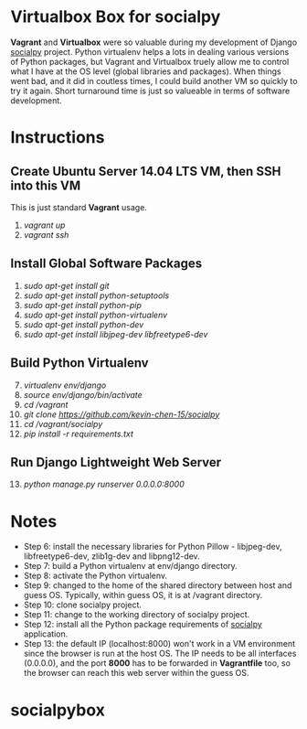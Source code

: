 # Virtualbox Box for socialpy

**Vagrant** and **Virtualbox** were so valuable during my development of Django [socialpy](https://github.com/kevin-chen-15/socialpy) project. Python virtualenv helps a lots in dealing various versions of Python packages, but Vagrant and Virtualbox truely allow me to control what I have at the OS level (global libraries and packages). When things went bad, and it did in coutless times, I could build another VM so quickly to try it again. Short turnaround time is just so valueable in terms of software development.

# Instructions

## Create Ubuntu Server 14.04 LTS VM, then SSH into this VM
This is just standard **Vagrant** usage.
1. *vagrant up*
2. *vagrant ssh*

## Install Global Software Packages
1. *sudo apt-get install git*
2. *sudo apt-get install python-setuptools*
3. *sudo apt-get install python-pip*
4. *sudo apt-get install python-virtualenv*
5. *sudo apt-get install python-dev*
6. *sudo apt-get install libjpeg-dev libfreetype6-dev*
## Build Python Virtualenv
7. *virtualenv env/django*
8. *source env/django/bin/activate*
9. *cd /vagrant*
10. *git clone https://github.com/kevin-chen-15/socialpy*
11. *cd /vagrant/socialpy*
12. *pip install -r requirements.txt*
## Run Django Lightweight Web Server
13. *python manage.py runserver 0.0.0.0:8000*

# Notes
+ Step 6: install the necessary libraries for Python Pillow - libjpeg-dev, libfreetype6-dev, zlib1g-dev and libpng12-dev.
+ Step 7: build a Python virtualenv at env/django directory.
+ Step 8: activate the Python virtualenv.
+ Step 9: changed to the home of the shared directory between host and guess OS. Typically, within guess OS, it is at /vagrant directory.
+ Step 10: clone socialpy project.
+ Step 11: change to the working directory of socialpy project.
+ Step 12: install all the Python package requirements of [socialpy](https://github.com/kevin-chen-15/socialpy) application.
+ Step 13: the default IP (localhost:8000) won't work in a VM environment since the browser is run at the host OS. The IP needs to be all interfaces (0.0.0.0), and the port **8000** has to be forwarded in **Vagrantfile** too, so the browser can reach this web server within the guess OS.
# socialpybox
